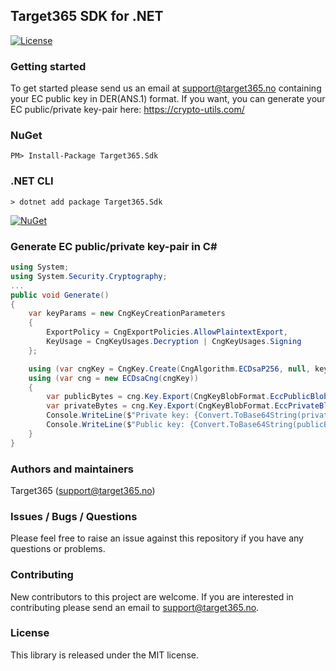 ## Target365 SDK for .NET
[![License](https://img.shields.io/github/license/Target365/sdk-for-net.svg?style=flat)](https://opensource.org/licenses/MIT)

### Getting started
To get started please send us an email at <support@target365.no> containing your EC public key in DER(ANS.1) format.
If you want, you can generate your EC public/private key-pair here: <https://crypto-utils.com/>

### NuGet
```
PM> Install-Package Target365.Sdk
```

### .NET CLI
```
> dotnet add package Target365.Sdk
```
[![NuGet](https://buildstats.info/nuget/target365.sdk)](https://www.nuget.org/packages/Target365.Sdk)

### Generate EC public/private key-pair in C#
```C#
using System;
using System.Security.Cryptography;
...
public void Generate()
{
    var keyParams = new CngKeyCreationParameters
    {
        ExportPolicy = CngExportPolicies.AllowPlaintextExport,
        KeyUsage = CngKeyUsages.Decryption | CngKeyUsages.Signing
    };

    using (var cngKey = CngKey.Create(CngAlgorithm.ECDsaP256, null, keyParams))
    using (var cng = new ECDsaCng(cngKey))
    {
        var publicBytes = cng.Key.Export(CngKeyBlobFormat.EccPublicBlob);
        var privateBytes = cng.Key.Export(CngKeyBlobFormat.EccPrivateBlob);
        Console.WriteLine($"Private key: {Convert.ToBase64String(privateBytes)}");
        Console.WriteLine($"Public key: {Convert.ToBase64String(publicBytes)}");
    }
}
```

### Authors and maintainers
Target365 (<support@target365.no>)

### Issues / Bugs / Questions
Please feel free to raise an issue against this repository if you have any questions or problems.

### Contributing
New contributors to this project are welcome. If you are interested in contributing please
send an email to support@target365.no.

### License
This library is released under the MIT license.
